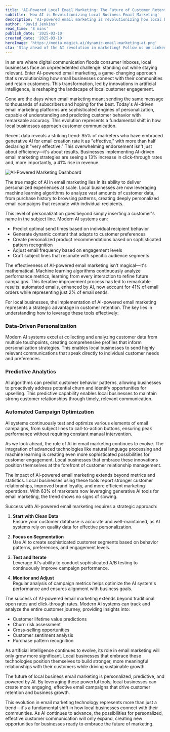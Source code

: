 ```yaml
---
title: 'AI-Powered Local Email Marketing: The Future of Customer Retention'
subtitle: 'How AI is Revolutionizing Local Business Email Marketing'
description: 'AI-powered email marketing is revolutionizing how local businesses connect with their communities. With 95% of marketers rating AI tools as effective and businesses seeing up to 41% revenue increases, the transformation is clear. Modern AI systems enable sophisticated personalization, predictive analytics, and automated optimization, helping local businesses build stronger customer relationships while driving sustainable growth.'
author: 'David Jenkins'
read_time: '8 mins'
publish_date: '2025-03-10'
created_date: '2025-03-10'
heroImage: 'https://media.magick.ai/dynamic-email-marketing-ai.png'
cta: 'Stay ahead of the AI revolution in marketing! Follow us on LinkedIn for cutting-edge insights on how artificial intelligence is transforming local business growth and customer engagement.'
---
```


In an era where digital communication floods consumer inboxes, local businesses face an unprecedented challenge: standing out while staying relevant. Enter AI-powered email marketing, a game-changing approach that's revolutionizing how small businesses connect with their communities and retain customers. This transformation, led by innovations in artificial intelligence, is reshaping the landscape of local customer engagement.

Gone are the days when email marketing meant sending the same message to thousands of subscribers and hoping for the best. Today's AI-driven email marketing platforms are sophisticated engines of personalization, capable of understanding and predicting customer behavior with remarkable accuracy. This evolution represents a fundamental shift in how local businesses approach customer communication.

Recent data reveals a striking trend: 95% of marketers who have embraced generative AI for email creation rate it as "effective," with more than half declaring it "very effective." This overwhelming endorsement isn't just about efficiency—it's about results. Businesses implementing AI-driven email marketing strategies are seeing a 13% increase in click-through rates and, more importantly, a 41% rise in revenue.

![AI-Powered Marketing Dashboard](https://media.magick.ai/dynamic-email-marketing-ai.png)

The true magic of AI in email marketing lies in its ability to deliver personalized experiences at scale. Local businesses are now leveraging machine learning algorithms to analyze vast amounts of customer data, from purchase history to browsing patterns, creating deeply personalized email campaigns that resonate with individual recipients.

This level of personalization goes beyond simply inserting a customer's name in the subject line. Modern AI systems can:

- Predict optimal send times based on individual recipient behavior
- Generate dynamic content that adapts to customer preferences
- Create personalized product recommendations based on sophisticated pattern recognition
- Adjust email frequency based on engagement levels
- Craft subject lines that resonate with specific audience segments

The effectiveness of AI-powered email marketing isn't magical—it's mathematical. Machine learning algorithms continuously analyze performance metrics, learning from every interaction to refine future campaigns. This iterative improvement process has led to remarkable results: automated emails, enhanced by AI, now account for 41% of email orders while representing just 2% of email sends.

For local businesses, the implementation of AI-powered email marketing represents a strategic advantage in customer retention. The key lies in understanding how to leverage these tools effectively:

### Data-Driven Personalization

Modern AI systems excel at collecting and analyzing customer data from multiple touchpoints, creating comprehensive profiles that inform personalization strategies. This enables local businesses to send highly relevant communications that speak directly to individual customer needs and preferences.

### Predictive Analytics

AI algorithms can predict customer behavior patterns, allowing businesses to proactively address potential churn and identify opportunities for upselling. This predictive capability enables local businesses to maintain strong customer relationships through timely, relevant communication.

### Automated Campaign Optimization

AI systems continuously test and optimize various elements of email campaigns, from subject lines to call-to-action buttons, ensuring peak performance without requiring constant manual intervention.

As we look ahead, the role of AI in email marketing continues to evolve. The integration of advanced technologies like natural language processing and machine learning is creating even more sophisticated possibilities for customer engagement. Local businesses that embrace these innovations position themselves at the forefront of customer relationship management.

The impact of AI-powered email marketing extends beyond metrics and statistics. Local businesses using these tools report stronger customer relationships, improved brand loyalty, and more efficient marketing operations. With 63% of marketers now leveraging generative AI tools for email marketing, the trend shows no signs of slowing.

Success with AI-powered email marketing requires a strategic approach:

1. **Start with Clean Data**  
   Ensure your customer database is accurate and well-maintained, as AI systems rely on quality data for effective personalization.

2. **Focus on Segmentation**  
   Use AI to create sophisticated customer segments based on behavior patterns, preferences, and engagement levels.

3. **Test and Iterate**  
   Leverage AI's ability to conduct sophisticated A/B testing to continuously improve campaign performance.

4. **Monitor and Adjust**  
   Regular analysis of campaign metrics helps optimize the AI system's performance and ensures alignment with business goals.

The success of AI-powered email marketing extends beyond traditional open rates and click-through rates. Modern AI systems can track and analyze the entire customer journey, providing insights into:

- Customer lifetime value predictions
- Churn risk assessment
- Cross-selling opportunities
- Customer sentiment analysis
- Purchase pattern recognition

As artificial intelligence continues to evolve, its role in email marketing will only grow more significant. Local businesses that embrace these technologies position themselves to build stronger, more meaningful relationships with their customers while driving sustainable growth.

The future of local business email marketing is personalized, predictive, and powered by AI. By leveraging these powerful tools, local businesses can create more engaging, effective email campaigns that drive customer retention and business growth.

This evolution in email marketing technology represents more than just a trend—it's a fundamental shift in how local businesses connect with their communities. As AI continues to advance, the possibilities for personalized, effective customer communication will only expand, creating new opportunities for businesses ready to embrace the future of marketing.